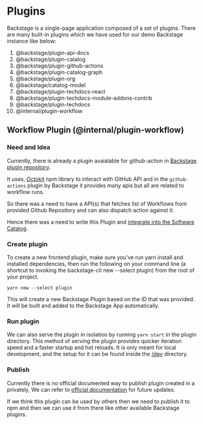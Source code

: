 # Plugins

Backstage is a single-page application composed of a set of plugins.
There are many built-in plugins which we have used for our demo Backstage instance like below:

1. @backstage/plugin-api-docs
2. @backstage/plugin-catalog
3. @backstage/plugin-github-actions
4. @backstage/plugin-catalog-graph
5. @backstage/plugin-org
6. @backstage/catalog-model
7. @backstage/plugin-techdocs-react
8. @backstage/plugin-techdocs-module-addons-contrib
9. @backstage/plugin-techdocs
10. @internal/plugin-workflow

## Workflow Plugin (@internal/plugin-workflow)

### Need and Idea
Currently, there is already a plugin avaialable for github-action in [Backstage plugin repository](https://github.com/backstage/backstage/tree/master/plugins/github-actions).

It uses, [Octokit](https://www.npmjs.com/package/octokit) npm library to interact with GitHub API and in the `github-actions` plugin by Backstage it provides many apis but all are related to workflow runs.

So there was a need to have a API(s) that fetches list of Workflows from provided Github Repository and can also dispatch action against it.

Hence there was a need to write this Plugin and [integrate into the Software Catalog](https://backstage.io/docs/plugins/integrating-plugin-into-software-catalog).

### Create plugin
To create a new frontend plugin, make sure you've run yarn install and installed dependencies, then run the following on your command line (a shortcut to invoking the backstage-cli new --select plugin) from the root of your project.

`yarn new --select plugin`

This will create a new Backstage Plugin based on the ID that was provided. It will be built and added to the Backstage App automatically.

### Run plugin

We can also serve the plugin in isolation by running `yarn start` in the plugin directory.
This method of serving the plugin provides quicker iteration speed and a faster startup and hot reloads.
It is only meant for local development, and the setup for it can be found inside the [/dev](./dev) directory.

### Publish

Currently there is no official documented way to publish plugin created in a privately, We can refer to [official documentation](https://backstage.io/docs/plugins/publish-private) for future updates.

If we think this plugin can be used by others then we need to publish it to npm and then we can use it from there like other available Backstage plugins.
